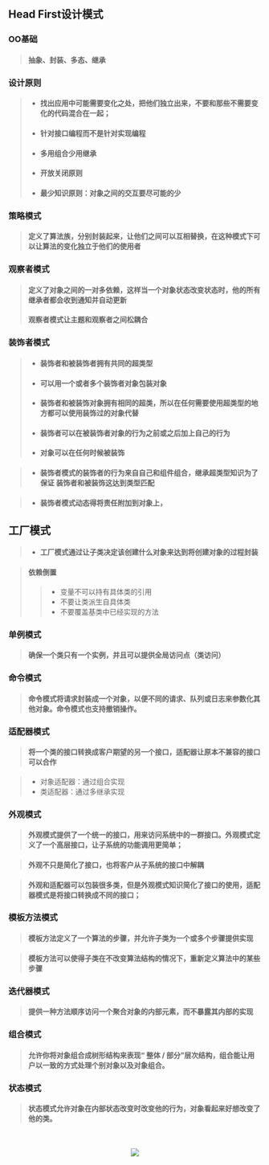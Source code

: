 ## Head First设计模式

### OO基础

> #### 抽象、封装、多态、继承

### 设计原则

> - #### 找出应用中可能需要变化之处，把他们独立出来，不要和那些不需要变化的代码混合在一起；
>
> - #### 针对接口编程而不是针对实现编程
>
> - #### 多用组合少用继承 
>
> - #### 开放关闭原则 
>
> - #### 最少知识原则：对象之间的交互要尽可能的少 

### 策略模式

> #### 定义了算法族，分别封装起来，让他们之间可以互相替换，在这种模式下可以让算法的变化独立于他们的使用者

### 观察者模式

> #### 定义了对象之间的一对多依赖，这样当一个对象状态改变状态时，他的所有继承者都会收到通知并自动更新
>
> #### 观察者模式让主题和观察者之间松耦合

### 装饰者模式

> - #### 装饰者和被装饰者拥有共同的超类型
>
> - #### 可以用一个或者多个装饰者对象包装对象
>
> - #### 装饰者和被装饰对象拥有相同的超类，所以在任何需要使用超类型的地方都可以使用装饰过的对象代替
>
> - #### 装饰者可以在被装饰者对象的行为之前或之后加上自己的行为
>
> - #### 对象可以在任何时候被装饰

> - #### 装饰者模式的装饰者的行为来自自己和组件组合，继承超类型知识为了保证 装饰者和被装饰这达到类型匹配

> - #### 装饰者模式动态得将责任附加到对象上，

## 工厂模式

> - #### 工厂模式通过让子类决定该创建什么对象来达到将创建对象的过程封装

> #### 依赖倒置
>
> > - 变量不可以持有具体类的引用
> > - 不要让类派生自具体类
> > - 不要覆盖基类中已经实现的方法

### 单例模式

> #### 确保一个类只有一个实例，并且可以提供全局访问点（类访问）

###  命令模式

> #### 命令模式将请求封装成一个对象，以便不同的请求、队列或日志来参数化其他对象。命令模式也支持撤销操作。

### 适配器模式

> #### 将一个类的接口转换成客户期望的另一个接口，适配器让原本不兼容的接口可以合作

> - 对象适配器：通过组合实现
> - 类适配器：通过多继承实现

### 外观模式

> #### 外观模式提供了一个统一的接口，用来访问系统中的一群接口。外观模式定义了一个高层接口，让子系统的功能调用更简单；

> #### 外观不只是简化了接口，也将客户从子系统的接口中解耦

> #### 外观和适配器可以包装很多类，但是外观模式知识简化了接口的使用，适配器模式是将接口转换成不同的接口；

### 模板方法模式

> #### 模板方法定义了一个算法的步骤，并允许子类为一个或多个步骤提供实现

> #### 模板方法可以使得子类在不改变算法结构的情况下，重新定义算法中的某些步骤

### 迭代器模式

> #### 提供一种方法顺序访问一个聚合对象的内部元素，而不暴露其内部的实现

### 组合模式

> #### 允许你将对象组合成树形结构来表现“ 整体 / 部分”层次结构，组合能让用户以一致的方式处理个别对象以及对象组合。

### 状态模式

> #### 状态模式允许对象在内部状态改变时改变他的行为，对象看起来好想改变了他的类。

<div style="text-align:center;margin-top:50px;margin-bottom:50px;">
    <img src="https://note.youdao.com/yws/api/personal/file/C2C6FCFDC10942B6A3532E6F0928E455?method=download&shareKey=c554dacfc5193c29d4b35682aa1226d9" />
</div>
